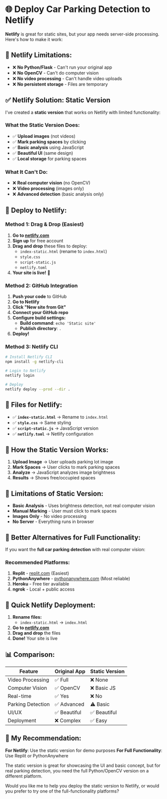 # 🌐 Deploy Car Parking Detection to Netlify

**Netlify** is great for static sites, but your app needs server-side processing. Here's how to make it work:

## 🎯 **Netlify Limitations:**

- ❌ **No Python/Flask** - Can't run your original app
- ❌ **No OpenCV** - Can't do computer vision
- ❌ **No video processing** - Can't handle video uploads
- ❌ **No persistent storage** - Files are temporary

## ✅ **Netlify Solution: Static Version**

I've created a **static version** that works on Netlify with limited functionality:

### **What the Static Version Does:**
- ✅ **Upload images** (not videos)
- ✅ **Mark parking spaces** by clicking
- ✅ **Basic analysis** using JavaScript
- ✅ **Beautiful UI** (same design)
- ✅ **Local storage** for parking spaces

### **What It Can't Do:**
- ❌ **Real computer vision** (no OpenCV)
- ❌ **Video processing** (images only)
- ❌ **Advanced detection** (basic analysis only)

## 🚀 **Deploy to Netlify:**

### **Method 1: Drag & Drop (Easiest)**

1. **Go to [netlify.com](https://netlify.com)**
2. **Sign up** for free account
3. **Drag and drop** these files to deploy:
   - `index-static.html` (rename to `index.html`)
   - `style.css`
   - `script-static.js`
   - `netlify.toml`
4. **Your site is live!** 🎉

### **Method 2: GitHub Integration**

1. **Push your code** to GitHub
2. **Go to Netlify**
3. **Click "New site from Git"**
4. **Connect your GitHub repo**
5. **Configure build settings:**
   - **Build command**: `echo 'Static site'`
   - **Publish directory**: `.`
6. **Deploy!**

### **Method 3: Netlify CLI**

```bash
# Install Netlify CLI
npm install -g netlify-cli

# Login to Netlify
netlify login

# Deploy
netlify deploy --prod --dir .
```

## 📁 **Files for Netlify:**

- ✅ **`index-static.html`** → Rename to `index.html`
- ✅ **`style.css`** → Same styling
- ✅ **`script-static.js`** → JavaScript version
- ✅ **`netlify.toml`** → Netlify configuration

## 🎯 **How the Static Version Works:**

1. **Upload Image** → User uploads parking lot image
2. **Mark Spaces** → User clicks to mark parking spaces
3. **Analyze** → JavaScript analyzes image brightness
4. **Results** → Shows free/occupied spaces

## 🔧 **Limitations of Static Version:**

- **Basic Analysis** - Uses brightness detection, not real computer vision
- **Manual Marking** - User must click to mark spaces
- **Images Only** - No video processing
- **No Server** - Everything runs in browser

## 🎯 **Better Alternatives for Full Functionality:**

If you want the **full car parking detection** with real computer vision:

### **Recommended Platforms:**
1. **Replit** - [replit.com](https://replit.com) (Easiest)
2. **PythonAnywhere** - [pythonanywhere.com](https://pythonanywhere.com) (Most reliable)
3. **Heroku** - Free tier available
4. **ngrok** - Local + public access

## 🚀 **Quick Netlify Deployment:**

1. **Rename files:**
   - `index-static.html` → `index.html`
2. **Go to [netlify.com](https://netlify.com)**
3. **Drag and drop** the files
4. **Done!** Your site is live

## 📊 **Comparison:**

| Feature | Original App | Static Version |
|---------|--------------|----------------|
| Video Processing | ✅ Full | ❌ None |
| Computer Vision | ✅ OpenCV | ❌ Basic JS |
| Real-time | ✅ Yes | ❌ No |
| Parking Detection | ✅ Advanced | ⚠️ Basic |
| UI/UX | ✅ Beautiful | ✅ Beautiful |
| Deployment | ❌ Complex | ✅ Easy |

## 🎯 **My Recommendation:**

**For Netlify**: Use the static version for demo purposes
**For Full Functionality**: Use Replit or PythonAnywhere

The static version is great for showcasing the UI and basic concept, but for real parking detection, you need the full Python/OpenCV version on a different platform.

Would you like me to help you deploy the static version to Netlify, or would you prefer to try one of the full-functionality platforms?
